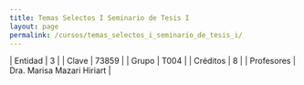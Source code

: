```yaml
---
title: Temas Selectos I Seminario de Tesis I
layout: page
permalink: /cursos/temas_selectos_i_seminario_de_tesis_i/
---
```




| Entidad | 3 |
| Clave | 73859 |
| Grupo | T004 |
| Créditos | 8 |
| Profesores | Dra. Marisa Mazari Hiriart |

